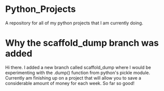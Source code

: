 # Python_Projects
A repository for all of my python projects that I am currently doing. 

# Why the scaffold_dump branch was added 
Hi there. I added a new branch called scaffold_dump where I would be experimenting with 
the .dump() function from python's pickle module. Currently am finishing up on a project
that will allow you to save a considerable amount of money for each week. So far so good!

